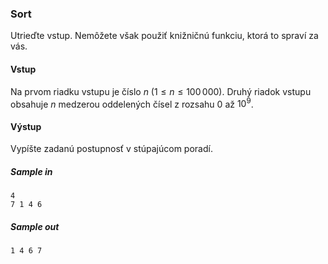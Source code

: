 ### Sort
Utrieďte vstup. Nemôžete však použiť knižničnú funkciu, ktorá to spraví za vás.

#### Vstup
Na prvom riadku vstupu je číslo $n$ ($1 \leq n \leq 100\,000$). Druhý riadok vstupu obsahuje $n$ medzerou oddelených čísel z rozsahu $0$ až $10^9$.

#### Výstup
Vypíšte zadanú postupnosť v stúpajúcom poradí.

##### Sample in
```
4
7 1 4 6
```

##### Sample out
```
1 4 6 7
```
